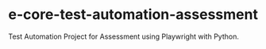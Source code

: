 # e-core-test-automation-assessment
Test Automation Project for Assessment using Playwright with Python.
